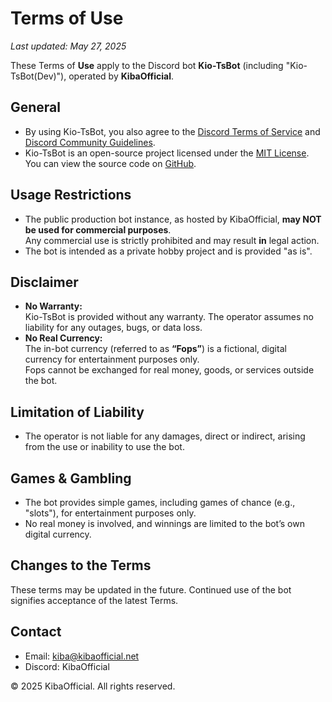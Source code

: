 <!-- Copyright (c) 2025 KibaOfficial

This software is released under the MIT License.
https://opensource.org/licenses/MIT -->

# Terms of Use

_Last updated: May 27, 2025_

These Terms of **Use** apply to the Discord bot **Kio-TsBot** (including "Kio-TsBot(Dev)"), operated by **KibaOfficial**.

## General

- By using Kio-TsBot, you also agree to the [Discord Terms of Service](https://discord.com/terms) and [Discord Community Guidelines](https://discord.com/guidelines).
- Kio-TsBot is an open-source project licensed under the [MIT License](https://opensource.org/licenses/MIT).  
  You can view the source code on [GitHub](https://github.com/KibaOfficial/Kio-TsBot).

## Usage Restrictions

- The public production bot instance, as hosted by KibaOfficial, **may NOT be used for commercial purposes**.  
  Any commercial use is strictly prohibited and may result **in** legal action.
- The bot is intended as a private hobby project and is provided "as is".

## Disclaimer

- **No Warranty:**  
  Kio-TsBot is provided without any warranty. The operator assumes no liability for any outages, bugs, or data loss.
- **No Real Currency:**  
  The in-bot currency (referred to as **“Fops”**) is a fictional, digital currency for entertainment purposes only.  
  Fops cannot be exchanged for real money, goods, or services outside the bot.

## Limitation of Liability

- The operator is not liable for any damages, direct or indirect, arising from the use or inability to use the bot.

## Games & Gambling

- The bot provides simple games, including games of chance (e.g., "slots"), for entertainment purposes only.
- No real money is involved, and winnings are limited to the bot’s own digital currency.

## Changes to the Terms

These terms may be updated in the future. Continued use of the bot signifies acceptance of the latest Terms.

## Contact

- Email: [kiba@kibaofficial.net](mailto:kiba@kibaofficial.net)
- Discord: KibaOfficial

© 2025 KibaOfficial. All rights reserved.
